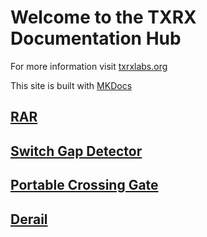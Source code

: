 # Welcome to the TXRX Documentation Hub

For more information visit [txrxlabs.org](https://www.txrxlabs.org)

This site is built with [MKDocs](http://mkdocs.org)

## [RAR](docs/rar_toc.md)

## [Switch Gap Detector](docs/switchgap_toc.md)

## [Portable Crossing Gate](docs/crossing_toc.md)

## [Derail](docs/derail_toc.md)
